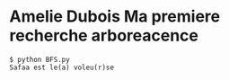 # Amelie Dubois Ma premiere recherche arboreacence

```
$ python BFS.py 
Safaa est le(a) voleu(r)se
```
